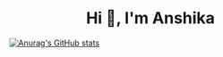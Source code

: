 <div align="center">
  <h1>Hi 👋, I'm Anshika</h1>
</div>

[![Anurag's GitHub stats](https://github-readme-stats.vercel.app/api?username=Anshika14528)](https://github.com/Anshika14528/github-readme-stats)
<!--
**Anshika14528/Anshika14528** is a ✨ _special_ ✨ repository because its `README.md` (this file) appears on your GitHub profile.

Here are some ideas to get you started:

- 🔭 I’m currently working on ...
- 🌱 I’m currently learning ...
- 👯 I’m looking to collaborate on ...
- 🤔 I’m looking for help with ...
- 💬 Ask me about ...
- 📫 How to reach me: ...
- 😄 Pronouns: ...
- ⚡ Fun fact: ...
-->
